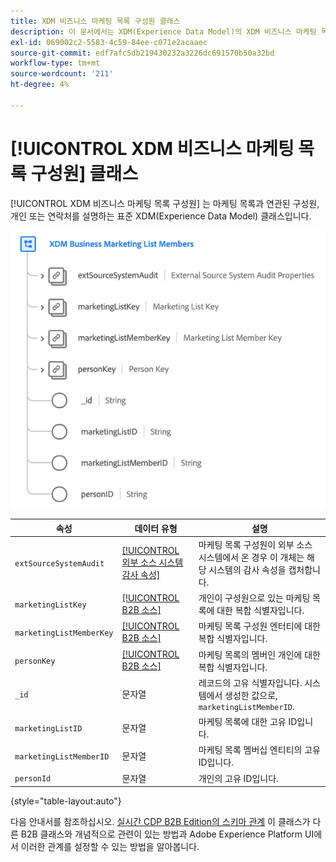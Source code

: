 ```yaml
---
title: XDM 비즈니스 마케팅 목록 구성원 클래스
description: 이 문서에서는 XDM(Experience Data Model)의 XDM 비즈니스 마케팅 목록 멤버 클래스에 대한 개요를 제공합니다.
exl-id: 069002c2-5583-4c59-84ee-c071e2acaaec
source-git-commit: edf7afc5db219430232a3226dc691570b50a32bd
workflow-type: tm+mt
source-wordcount: '211'
ht-degree: 4%

---
```


# [!UICONTROL XDM 비즈니스 마케팅 목록 구성원] 클래스

[!UICONTROL XDM 비즈니스 마케팅 목록 구성원] 는 마케팅 목록과 연관된 구성원, 개인 또는 연락처를 설명하는 표준 XDM(Experience Data Model) 클래스입니다.

![](../../images/classes/b2b/business-marketing-list-members.png)

| 속성 | 데이터 유형 | 설명 |
| --- | --- | --- |
| `extSourceSystemAudit` | [[!UICONTROL 외부 소스 시스템 감사 속성]](../../data-types/external-source-system-audit-attributes.md) | 마케팅 목록 구성원이 외부 소스 시스템에서 온 경우 이 개체는 해당 시스템의 감사 속성을 캡처합니다. |
| `marketingListKey` | [[!UICONTROL B2B 소스]](../../data-types/b2b-source.md) | 개인이 구성원으로 있는 마케팅 목록에 대한 복합 식별자입니다. |
| `marketingListMemberKey` | [[!UICONTROL B2B 소스]](../../data-types/b2b-source.md) | 마케팅 목록 구성원 엔터티에 대한 복합 식별자입니다. |
| `personKey` | [[!UICONTROL B2B 소스]](../../data-types/b2b-source.md) | 마케팅 목록의 멤버인 개인에 대한 복합 식별자입니다. |
| `_id` | 문자열 | 레코드의 고유 식별자입니다. 시스템에서 생성한 값으로, `marketingListMemberID`. |
| `marketingListID` | 문자열 | 마케팅 목록에 대한 고유 ID입니다. |
| `marketingListMemberID` | 문자열 | 마케팅 목록 멤버십 엔티티의 고유 ID입니다. |
| `personId` | 문자열 | 개인의 고유 ID입니다. |

{style=&quot;table-layout:auto&quot;}

다음 안내서를 참조하십시오. [실시간 CDP B2B Edition의 스키마 관계](../../tutorials/relationship-b2b.md) 이 클래스가 다른 B2B 클래스와 개념적으로 관련이 있는 방법과 Adobe Experience Platform UI에서 이러한 관계를 설정할 수 있는 방법을 알아봅니다.
